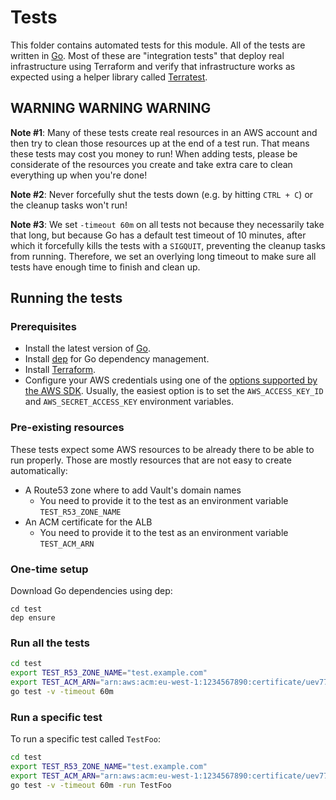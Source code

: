 # Tests

This folder contains automated tests for this module. All of the tests are written in [Go](https://golang.org/).
Most of these are "integration tests" that deploy real infrastructure using Terraform and verify that infrastructure
works as expected using a helper library called [Terratest](https://github.com/gruntwork-io/terratest).  

## WARNING WARNING WARNING

**Note #1**: Many of these tests create real resources in an AWS account and then try to clean those resources up at
the end of a test run. That means these tests may cost you money to run! When adding tests, please be considerate of
the resources you create and take extra care to clean everything up when you're done!

**Note #2**: Never forcefully shut the tests down (e.g. by hitting `CTRL + C`) or the cleanup tasks won't run!

**Note #3**: We set `-timeout 60m` on all tests not because they necessarily take that long, but because Go has a
default test timeout of 10 minutes, after which it forcefully kills the tests with a `SIGQUIT`, preventing the cleanup
tasks from running. Therefore, we set an overlying long timeout to make sure all tests have enough time to finish and
clean up.

## Running the tests

### Prerequisites

- Install the latest version of [Go](https://golang.org/).
- Install [dep](https://github.com/golang/dep) for Go dependency management.
- Install [Terraform](https://www.terraform.io/downloads.html).
- Configure your AWS credentials using one of the [options supported by the AWS
  SDK](http://docs.aws.amazon.com/sdk-for-java/v1/developer-guide/credentials.html). Usually, the easiest option is to
  set the `AWS_ACCESS_KEY_ID` and `AWS_SECRET_ACCESS_KEY` environment variables.

### Pre-existing resources

These tests expect some AWS resources to be already there to be able to run properly. Those are mostly resources that are not easy to create automatically:

- A Route53 zone where to add Vault's domain names
  - You need to provide it to the test as an environment variable `TEST_R53_ZONE_NAME`
- An ACM certificate for the ALB
  - You need to provide it to the test as an environment variable `TEST_ACM_ARN`

### One-time setup

Download Go dependencies using dep:

```
cd test
dep ensure
```

### Run all the tests

```bash
cd test
export TEST_R53_ZONE_NAME="test.example.com"
export TEST_ACM_ARN="arn:aws:acm:eu-west-1:1234567890:certificate/uev7722-434t-55g7-86ba-a882d9da1fa5"
go test -v -timeout 60m
```

### Run a specific test

To run a specific test called `TestFoo`:

```bash
cd test
export TEST_R53_ZONE_NAME="test.example.com"
export TEST_ACM_ARN="arn:aws:acm:eu-west-1:1234567890:certificate/uev7722-434t-55g7-86ba-a882d9da1fa5"
go test -v -timeout 60m -run TestFoo
```
